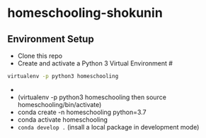 # homeschooling-shokunin

## Environment Setup
- Clone this repo 
- Create and activate a Python 3 Virtual Environment # 
```bash
virtualenv -p python3 homeschooling
```
- 
- (virtualenv -p python3 homeschooling then source homeschooling/bin/activate) 
- conda create -n homeschooling python=3.7
- conda activate homeschooling
- `conda develop .` (insall a local package in development mode)

